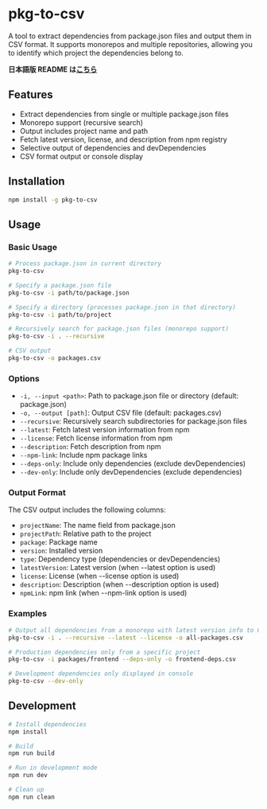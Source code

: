 # pkg-to-csv

A tool to extract dependencies from package.json files and output them in CSV format. It supports monorepos and multiple repositories, allowing you to identify which project the dependencies belong to.

**日本語版 README は[こちら](README.ja.md)**

## Features

- Extract dependencies from single or multiple package.json files
- Monorepo support (recursive search)
- Output includes project name and path
- Fetch latest version, license, and description from npm registry
- Selective output of dependencies and devDependencies
- CSV format output or console display

## Installation

```bash
npm install -g pkg-to-csv
```

## Usage

### Basic Usage

```bash
# Process package.json in current directory
pkg-to-csv

# Specify a package.json file
pkg-to-csv -i path/to/package.json

# Specify a directory (processes package.json in that directory)
pkg-to-csv -i path/to/project

# Recursively search for package.json files (monorepo support)
pkg-to-csv -i . --recursive

# CSV output
pkg-to-csv -o packages.csv
```

### Options

- `-i, --input <path>`: Path to package.json file or directory (default: package.json)
- `-o, --output [path]`: Output CSV file (default: packages.csv)
- `--recursive`: Recursively search subdirectories for package.json files
- `--latest`: Fetch latest version information from npm
- `--license`: Fetch license information from npm
- `--description`: Fetch description from npm
- `--npm-link`: Include npm package links
- `--deps-only`: Include only dependencies (exclude devDependencies)
- `--dev-only`: Include only devDependencies (exclude dependencies)

### Output Format

The CSV output includes the following columns:

- `projectName`: The name field from package.json
- `projectPath`: Relative path to the project
- `package`: Package name
- `version`: Installed version
- `type`: Dependency type (dependencies or devDependencies)
- `latestVersion`: Latest version (when --latest option is used)
- `license`: License (when --license option is used)
- `description`: Description (when --description option is used)
- `npmLink`: npm link (when --npm-link option is used)

### Examples

```bash
# Output all dependencies from a monorepo with latest version info to CSV
pkg-to-csv -i . --recursive --latest --license -o all-packages.csv

# Production dependencies only from a specific project
pkg-to-csv -i packages/frontend --deps-only -o frontend-deps.csv

# Development dependencies only displayed in console
pkg-to-csv --dev-only
```

## Development

```bash
# Install dependencies
npm install

# Build
npm run build

# Run in development mode
npm run dev

# Clean up
npm run clean
```
